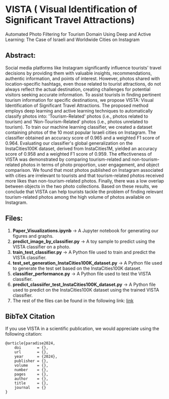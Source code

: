 # VISTA ( Visual Identification of Significant Travel Attractions)
Automated Photo Filtering for Tourism Domain Using Deep and Active Learning: The Case of Israeli and Worldwide Cities on Instagram

## Abstract:
Social media platforms like Instagram significantly influence tourists' travel decisions by providing them with valuable insights, recommendations, authentic information, and points of interest. 
However, photos shared with location-specific hashtags, even those related to tourist attractions, do not always reflect the actual destination, creating challenges for potential visitors seeking accurate information. 
To assist tourists in finding pertinent tourism information for specific destinations, we propose VISTA: Visual Identification of Significant Travel Attractions. 
The proposed method employs deep learning and active learning techniques to automatically classify photos into: 'Tourism-Related' photos (i.e., photos related to tourism) and 'Non-Tourism-Related' photos (i.e., photos unrelated to tourism). 
To train our machine learning classifier, we created a dataset containing photos of the 10 most popular Israeli cities on Instagram. The classifier obtained an accuracy score of 0.965 and a weighted F1 score of 0.964. 
Evaluating our classifier's global generalization on the InstaCities100K dataset, derived from InstaCities1M, yielded an accuracy score of 0.958 and a weighted F1 score of 0.959. 
The effectiveness of VISTA was demonstrated by comparing tourism-related and non-tourism-related photos in terms of photo proportion, user engagement, and object comparison. We found that most photos published on Instagram associated with cities are irrelevant to tourists and that tourism-related photos received more likes than non-tourism-related photos. 
Finally, there was a low overlap between objects in the two photo collections. 
Based on these results, we conclude that VISTA can help tourists tackle the problem of finding relevant tourism-related photos among the high volume of photos available on Instagram.

## Files:
1. **Paper_Visualizations.ipynb** -> A Jupyter notebook for generating our figures and graphs.
2. **predict_image_by_classifier.py** -> A toy sample to predict using the VISTA classifier on a photo.  
3. **train_test_classifier.py** -> A Python file used to train and predict the VISTA classifier.
4. **test_set_generation_InstaCities100K_dataset.py** -> A Python file used to generate the test set based on the InstaCities100K dataset.
5. **classifier_performance.py** -> A Python file used to test the VISTA classifier.
6. **predict_classiifer_test_InstaCities100K_dataset.py** -> A Python file used to predict on the InstaCities100K dataset using the trained VISTA classifier.
7. The rest of the files can be found in the following link: [link](https://geopandas.readthedocs.io/en/latest/getting_started/install.html#creating-a-new-environment)


## BibTeX Citation
If you use VISTA in a scientific publication, we would appreciate using the following citation:

```
@article{paradise2024,
    doi       = {},
    url       = {},
    year      = {2024},
    publisher = {},
    volume    = {},
    number    = {},
    pages     = {},
    author    = {},
    title     = {},
    journal   = {}
}

